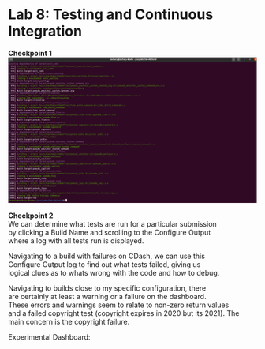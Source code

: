 # Lab 8: Testing and Continuous Integration

**Checkpoint 1**  
![checkpointone](checkpoint1.png)  

**Checkpoint 2**  
We can determine what tests are run for a particular submission  
by clicking a Build Name and scrolling to the Configure Output  
where a log with all tests run is displayed.  

Navigating to a build with failures on CDash, we can use this  
Configure Output log to find out what tests failed, giving us  
logical clues as to whats wrong with the code and how to debug.  

Navigating to builds close to my specific configuration, there  
are certainly at least a warning or a failure on the dashboard.  
These errors and warnings seem to relate to non-zero return values  
and a failed copyright test (copyright expires in 2020 but its 2021).
The main concern is the copyright failure.  

Experimental Dashboard:  
<insert here>
